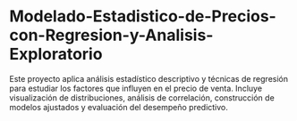 # Modelado-Estadistico-de-Precios-con-Regresion-y-Analisis-Exploratorio
Este proyecto aplica análisis estadístico descriptivo y técnicas de regresión para estudiar los factores que influyen en el precio de venta. Incluye visualización de distribuciones, análisis de correlación, construcción de modelos ajustados y evaluación del desempeño predictivo.
